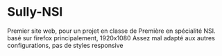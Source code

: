 # Sully-NSI

Premier site web, pour un projet en classe de Première en spécialité NSI.
basé sur firefox principalement, 1920x1080
Assez mal adapté aux autres configurations, pas de styles responsive
